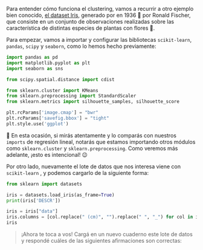 Para entender cómo funciona el clustering, vamos a recurrir a otro ejemplo bien conocido,  [el dataset Iris](https://en.wikipedia.org/wiki/Iris_flower_data_set), generado por en 1936 📅 por Ronald Fischer, que consiste en un conjunto de observaciones realizadas sobre las característica de distintas especies de plantas con flores  🌼.

Para empezar, vamos a importar y configurar las bibliotecas `scikit-learn`, `pandas`, `scipy` y `seaborn`, como lo hemos hecho previamente: 

```python
import pandas as pd
import matplotlib.pyplot as plt
import seaborn as sns

from scipy.spatial.distance import cdist

from sklearn.cluster import KMeans
from sklearn.preprocessing import StandardScaler
from sklearn.metrics import silhouette_samples, silhouette_score 

plt.rcParams['image.cmap'] = "bwr"
plt.rcParams['savefig.bbox'] = "tight"
plt.style.use('ggplot')
``` 

👀 En esta ocasión, si mirás atentamente y lo comparás con nuestros `imports` de regresión lineal, notarás que estamos importando otros módulos como `sklearn.cluster` y `sklearn.preprocessing`. Como veremos más adelante, ¡esto es intencional!  :wink: 

Por otro lado, nuevamente el lote de datos que nos interesa viene con `scikit-learn` , y podemos cargarlo de la siguiente forma:

```python
from sklearn import datasets

iris = datasets.load_iris(as_frame=True)
print(iris['DESCR'])

iris = iris["data"]
iris.columns = [col.replace(" (cm)", "").replace(" ", "_") for col in iris.columns]
iris
``` 

>  ¡Ahora te toca a vos! Cargá en un nuevo cuaderno este lote de datos y  respondé cuáles de las siguientes afirmaciones son correctas:
